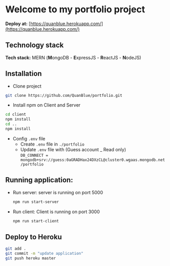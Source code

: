 # Welcome to my portfolio project
**Deploy at:** [https://quanblue.herokuapp.com/](https://quanblue.herokuapp.com/)

## Technology stack
**Tech stack:** MERN (**M**ongoDB - **E**xpressJS - **R**eactJS - **N**odeJS)

## Installation  
- Clone project 
```sh
git clone https://github.com/QuanBlue/portfolio.git
```

- Install npm on Client and Server
```sh
cd client
npm install
cd ..
npm install
```

- Config `.env` file
  - Create `.env` file in `./portfolio`
  - Update `.env` file with (Guess account _ Read only)  
  `DB_CONNECT = mongodb+srv://guess:0aGRADHax24DXzCL@cluster0.wgaas.mongodb.net/portfolio`  
  

## Running application:
  - Run server: server is running on port 5000  
    ```sh
    npm run start-server
    ```
  - Run client: Client is running on port 3000  
    ```sh
    npm run start-client 
    ```


## Deploy to Heroku
```sh
git add .
git commit -m "update application"
git push heroku master
```




